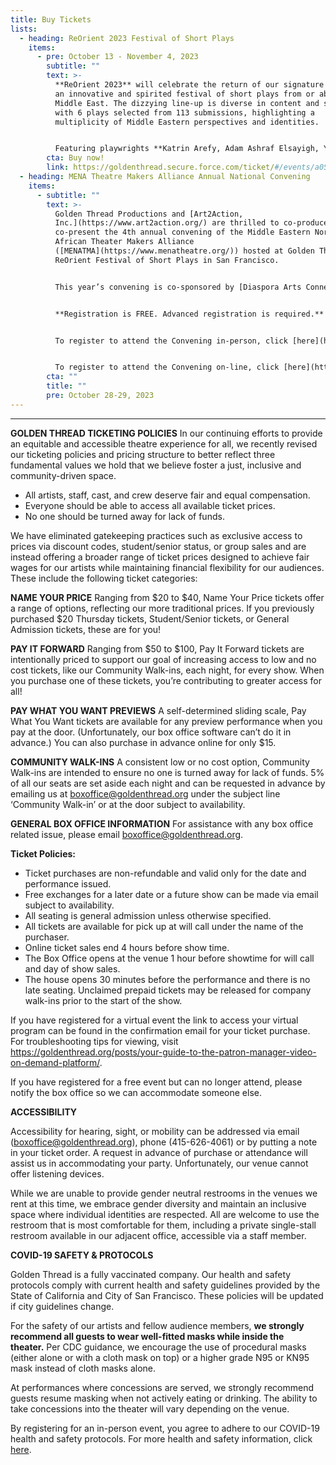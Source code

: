 ```yaml
---
title: Buy Tickets
lists:
  - heading: ReOrient 2023 Festival of Short Plays
    items:
      - pre: October 13 - November 4, 2023
        subtitle: ""
        text: >-
          **ReOrient 2023** will celebrate the return of our signature program,
          an innovative and spirited festival of short plays from or about the
          Middle East. The dizzying line-up is diverse in content and style,
          with 6 plays selected from 113 submissions, highlighting a
          multiplicity of Middle Eastern perspectives and identities.


          Featuring playwrights **Katrin Arefy, Adam Ashraf Elsayigh, Yussef El Guindi, Arti Ishak, Hamed Sinno, and Judith Boyajian Strang-Waldau**; Directors include **Sahar Assaf, Amal Bisharat, Susannah Martin, Adin Walker and Becca Wolff.**
        cta: Buy now!
        link: https://goldenthread.secure.force.com/ticket/#/events/a0S3Z000006tecYUAQ
  - heading: MENA Theatre Makers Alliance Annual National Convening
    items:
      - subtitle: ""
        text: >-
          Golden Thread Productions and [Art2Action,
          Inc.](https://www.art2action.org/) are thrilled to co-produce and
          co-present the 4th annual convening of the Middle Eastern North
          African Theater Makers Alliance
          ([MENATMA](https://www.menatheatre.org/)) hosted at Golden Thread’s
          ReOrient Festival of Short Plays in San Francisco.


          This year’s convening is co-sponsored by [Diaspora Arts Connection](https://www.diasporaartsconnection.org/), [New Arab American Theater Works](https://www.newarabamericantheaterworks.org/), [Noor Theatre](https://www.noortheatre.org/), [Silk Road Rising](https://www.silkroadrising.org/), and [Theatre Communications Group THRIVE! Program](https://tcg.org/Web/Web/Our-Work/Grant-and-Professional-Development-Programs/THRIVE/THRIVE-Overview.aspx).


          **Registration is FREE. Advanced registration is required.**


          To register to attend the Convening in-person, click [here](https://goldenthread.my.salesforce-sites.com/ticket/#/events/a0SHs00000VVQMNMA5).


          To register to attend the Convening on-line, click [here](https://goldenthread.my.salesforce-sites.com/ticket/#/events/a0SHs00000VVZEUMA5).
        cta: ""
        title: ""
        pre: October 28-29, 2023
---
```

- - -

**GOLDEN THREAD TICKETING POLICIES**
In our continuing efforts to provide an equitable and accessible theatre experience for all, we recently revised our ticketing policies and pricing structure to better reflect three fundamental values we hold that we believe foster a just, inclusive and community-driven space.

* All artists, staff, cast, and crew deserve fair and equal compensation.
* Everyone should be able to access all available ticket prices.
* No one should be turned away for lack of funds.

We have eliminated gatekeeping practices such as exclusive access to prices via discount codes, student/senior status, or group sales and are instead offering a broader range of ticket prices designed to achieve fair wages for our artists while maintaining financial flexibility for our audiences. These include the following ticket categories:

**NAME YOUR PRICE** 
Ranging from $20 to $40, Name Your Price tickets offer a range of options, reflecting our more traditional prices. If you previously purchased $20 Thursday tickets, Student/Senior tickets, or General Admission tickets, these are for you!

**PAY IT FORWARD** 
Ranging from $50 to $100, Pay It Forward tickets are intentionally priced to support our goal of increasing access to low and no cost tickets, like our Community Walk-ins, each night, for every show. When you purchase one of these tickets, you’re contributing to greater access for all!

**PAY WHAT YOU WANT PREVIEWS**
A self-determined sliding scale, Pay What You Want tickets are available for any preview performance when you pay at the door. (Unfortunately, our box office software can’t do it in advance.) You can also purchase in advance online for only $15.

**COMMUNITY WALK-INS**
A consistent low or no cost option, Community Walk-ins are intended to ensure no one is turned away for lack of funds. 5% of all our seats are set aside each night and can be requested in advance by emailing us at boxoffice@goldenthread.org under the subject line ‘Community Walk-in’ or at the door subject to availability. 

**GENERAL BOX OFFICE INFORMATION**
For assistance with any box office related issue, please email boxoffice@goldenthread.org.

**Ticket Policies:**

* Ticket purchases are non-refundable and valid only for the date and performance issued.
* Free exchanges for a later date or a future show can be made via email subject to availability.
* All seating is general admission unless otherwise specified.
* All tickets are available for pick up at will call under the name of the purchaser.
* Online ticket sales end 4 hours before show time.
* The Box Office opens at the venue 1 hour before showtime for will call and day of show sales. 
* The house opens 30 minutes before the performance and there is no late seating. Unclaimed prepaid tickets may be released for company walk-ins prior to the start of the show.

If you have registered for a virtual event the link to access your virtual program can be found in the confirmation email for your ticket purchase. For troubleshooting tips for viewing, visit https://goldenthread.org/posts/your-guide-to-the-patron-manager-video-on-demand-platform/.

If you have registered for a free event but can no longer attend, please notify the box office so we can accommodate someone else.

**ACCESSIBILITY**

Accessibility for hearing, sight, or mobility can be addressed via email (boxoffice@goldenthread.org), phone (415-626-4061) or by putting a note in your ticket order. A request in advance of purchase or attendance will assist us in accommodating your party. Unfortunately, our venue cannot offer listening devices.

While we are unable to provide gender neutral restrooms in the venues we rent at this time, we embrace gender diversity and maintain an inclusive space where individual identities are respected. All are welcome to use the restroom that is most comfortable for them, including a private single-stall restroom available in our adjacent office, accessible via a staff member.

**COVID-19 SAFETY & PROTOCOLS** 

Golden Thread is a fully vaccinated company. Our health and safety protocols comply with current health and safety guidelines provided by the State of California and City of San Francisco. These policies will be updated if city guidelines change. 

For the safety of our artists and fellow audience members, **we strongly recommend all guests to wear well-fitted masks while inside the theater.** Per CDC guidance, we encourage the use of procedural masks (either alone or with a cloth mask on top) or a higher grade N95 or KN95 mask instead of cloth masks alone.  

At performances where concessions are served, we strongly recommend guests resume masking when not actively eating or drinking. The ability to take concessions into the theater will vary depending on the venue. 

By registering for an in-person event, you agree to adhere to our COVID-19 health and safety protocols. For more health and safety information, click [here](https://goldenthread.org/posts/health-safety-protocols/).
